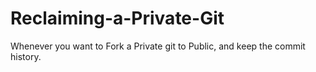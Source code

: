 # Reclaiming-a-Private-Git
Whenever you want to Fork a Private git to Public, and keep the commit history.
